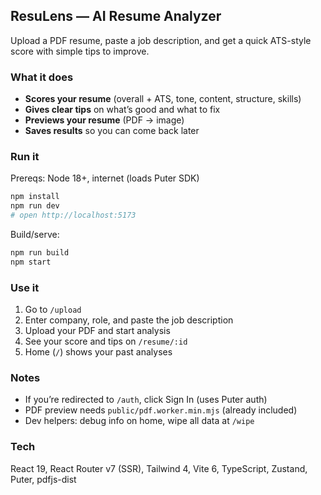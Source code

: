 ## ResuLens — AI Resume Analyzer

Upload a PDF resume, paste a job description, and get a quick ATS-style score with simple tips to improve.

### What it does
- **Scores your resume** (overall + ATS, tone, content, structure, skills)
- **Gives clear tips** on what’s good and what to fix
- **Previews your resume** (PDF → image)
- **Saves results** so you can come back later

### Run it
Prereqs: Node 18+, internet (loads Puter SDK)

```bash
npm install
npm run dev
# open http://localhost:5173
```

Build/serve:
```bash
npm run build
npm start
```

### Use it
1. Go to `/upload`
2. Enter company, role, and paste the job description
3. Upload your PDF and start analysis
4. See your score and tips on `/resume/:id`
5. Home (`/`) shows your past analyses

### Notes
- If you’re redirected to `/auth`, click Sign In (uses Puter auth)
- PDF preview needs `public/pdf.worker.min.mjs` (already included)
- Dev helpers: debug info on home, wipe all data at `/wipe`

### Tech
React 19, React Router v7 (SSR), Tailwind 4, Vite 6, TypeScript, Zustand, Puter, pdfjs-dist


